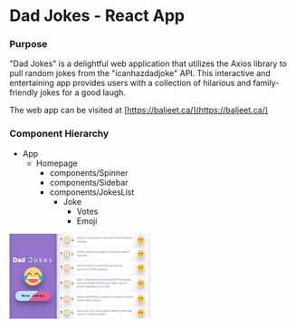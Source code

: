 # Dad Jokes - React App

### Purpose
"Dad Jokes" is a delightful web application that utilizes the Axios library to pull random jokes from the "icanhazdadjoke" API. This interactive and entertaining app provides users with a collection of hilarious and family-friendly jokes for a good laugh.

The web app can be visited at [https://baljeet.ca/](https://baljeet.ca/)

### Component Hierarchy
* App
  * Homepage
    * components/Spinner
    * components/Sidebar
    * components/JokesList
      * Joke
        * Votes
        * Emoji

![site homepage image](public/dadJokes.png)